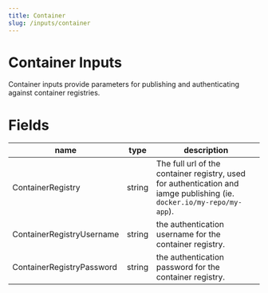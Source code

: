 ```yaml
---
title: Container
slug: /inputs/container
---
```


# Container Inputs

Container inputs provide parameters for publishing and authenticating against container registries.

# Fields

| name | type | description |
| - | - |-|
| ContainerRegistry | string | The full url of the container registry, used for authentication and iamge publishing (ie. `docker.io/my-repo/my-app`). |
| ContainerRegistryUsername | string | the authentication username for the container registry. |
| ContainerRegistryPassword | string | the authentication password for the container registry. |